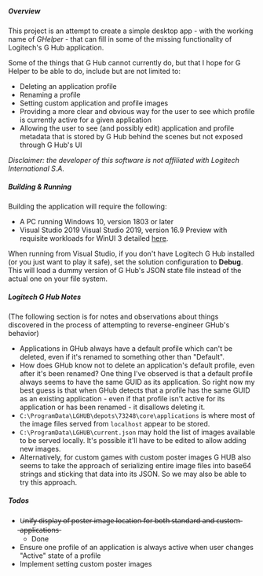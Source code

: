 ##### Overview

This project is an attempt to create a simple desktop app - with the working name of _GHelper_ -
that can fill in some of the missing functionality of Logitech's G Hub application.

Some of the things that G Hub cannot currently do, but that I hope for G Helper to be able to do, include but
are not limited to:
* Deleting an application profile
* Renaming a profile
* Setting custom application and profile images
* Providing a more clear and obvious way for the user to see which profile is currently active for a given application
* Allowing the user to see (and possibly edit) application and profile metadata that is stored by G Hub behind the scenes but not exposed through G Hub's UI

_Disclaimer: the developer of this software is not affiliated with Logitech International S.A._

##### Building & Running

Building the application will require the following:
* A PC running Windows 10, version 1803 or later
* Visual Studio 2019 Visual Studio 2019, version 16.9 Preview with requisite workloads for WinUI 3 detailed [here](https://docs.microsoft.com/en-us/windows/apps/winui/winui3/).

When running from Visual Studio, if you don't have Logitech G Hub installed (or you just want to play it safe), set the solution configuration to **Debug**.
This will load a dummy version of G Hub's JSON state file instead of the actual one on your file system.

##### Logitech G Hub Notes

(The following section is for notes and
observations about things discovered in the process of attempting to 
reverse-engineer GHub's behavior)

* Applications in GHub always have a default profile which can't be deleted, even if it's renamed to something other than "Default".
* How does GHub know not to delete an application's default profile, even after it's been renamed? One thing I've observed is that a default profile always seems to have the same GUID as its application. So right now my best guess is that when GHub detects that a profile has the same GUID as an existing application - even if that profile isn't active for its application or has been renamed - it disallows deleting it.
* `C:\ProgramData\LGHUB\depots\73248\core\applications` is where most of the image files served from `localhost` appear to be stored.
* `C:\ProgramData\LGHUB\current.json` may hold the list of images available to be served locally. It's possible it'll have to be edited to allow adding new images.
* Alternatively, for custom games with custom poster images G HUB also seems to take the approach 
  of serializing entire image files into base64 strings and sticking that data into
  its JSON. So we may also be able to try this approach.


##### Todos
* U̶n̶i̶f̶y̶ ̶d̶i̶s̶p̶l̶a̶y̶ ̶o̶f̶ ̶p̶o̶s̶t̶e̶r̶ ̶i̶m̶a̶g̶e̶ ̶l̶o̶c̶a̶t̶i̶o̶n̶ ̶f̶o̶r̶ ̶b̶o̶t̶h̶ ̶s̶t̶a̶n̶d̶a̶r̶d̶ ̶a̶n̶d̶ ̶c̶u̶s̶t̶o̶m̶ ̶a̶p̶p̶l̶i̶c̶a̶t̶i̶o̶n̶s̶
  - Done
* Ensure one profile of an application is always active when user changes "Active" state of a profile
* Implement setting custom poster images
